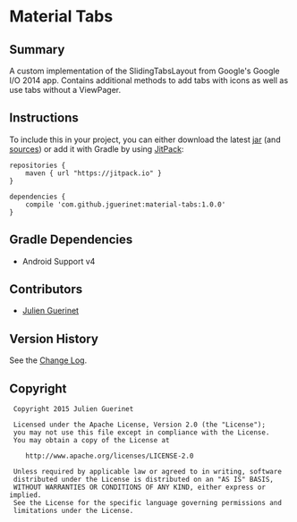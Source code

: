 # Material Tabs

## Summary
A custom implementation of the SlidingTabsLayout from Google's Google I/O 2014 app.
Contains additional methods to add tabs with icons as well as use tabs without a ViewPager.

## Instructions
To include this in your project, you can either download the latest [jar][1] (and [sources][2])
or add it with Gradle by using [JitPack][3]:

    repositories {
        maven { url "https://jitpack.io" }
    }

	dependencies {
	    compile 'com.github.jguerinet:material-tabs:1.0.0'
	}

[1]:https://github.com/jguerinet/material-tabs/releases/download/1.0.0/material-tabs-1.0.0.jar
[2]:https://github.com/jguerinet/material-tabs/releases/download/1.0.0/material-tabs-1.0.0-sources.jar
[3]:https://jitpack.io

## Gradle Dependencies
* Android Support v4

## Contributors
* [Julien Guerinet](https://github.com/jguerinet)

## Version History
See the [Change Log](CHANGELOG.md).

## Copyright
	 Copyright 2015 Julien Guerinet

	 Licensed under the Apache License, Version 2.0 (the "License");
	 you may not use this file except in compliance with the License.
	 You may obtain a copy of the License at

	    http://www.apache.org/licenses/LICENSE-2.0

	 Unless required by applicable law or agreed to in writing, software
	 distributed under the License is distributed on an "AS IS" BASIS,
	 WITHOUT WARRANTIES OR CONDITIONS OF ANY KIND, either express or implied.
	 See the License for the specific language governing permissions and
	 limitations under the License.